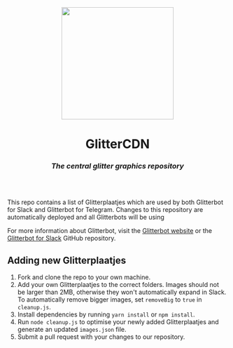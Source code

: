 <div align="center">
<img src="https://glitterbot.appmantle.com/logo.png" width="256px">

# GlitterCDN

### _The central glitter graphics repository_

<br>
<br>
</div>

This repo contains a list of Glitterplaatjes which are used by both Glitterbot for Slack and Glitterbot for Telegram. Changes to this repository are automatically deployed and all Glitterbots will be using 

For more information about Glitterbot, visit the [Glitterbot website](https://glitterbot.appmantle.com/) or the [Glitterbot for Slack](https://github.com/appmantle/glitterbot) GitHub repository.

## Adding new Glitterplaatjes
1. Fork and clone the repo to your own machine.
2. Add your own Glitterplaatjes to the correct folders. Images should not be larger than 2MB, otherwise they won't automatically expand in Slack. To automatically remove bigger images, set `removeBig` to `true` in `cleanup.js`.
3. Install dependencies by running `yarn install` or `npm install`.
4. Run `node cleanup.js` to optimise your newly added Glitterplaatjes and generate an updated `images.json` file.
5. Submit a pull request with your changes to our repository.

